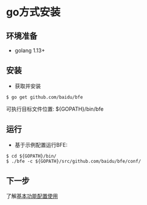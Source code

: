 # go方式安装

## 环境准备
* golang 1.13+

## 安装 
- 获取并安装

```
$ go get github.com/baidu/bfe
```

可执行目标文件位置: ${GOPATH}/bin/bfe

## 运行
- 基于示例配置运行BFE:

```
$ cd ${GOPATH}/bin/ 
$ ./bfe -c ${GOPATH}/src/github.com/baidu/bfe/conf/
```

## 下一步
了解[基本功能配置使用](../example/guide.md)
                                           
